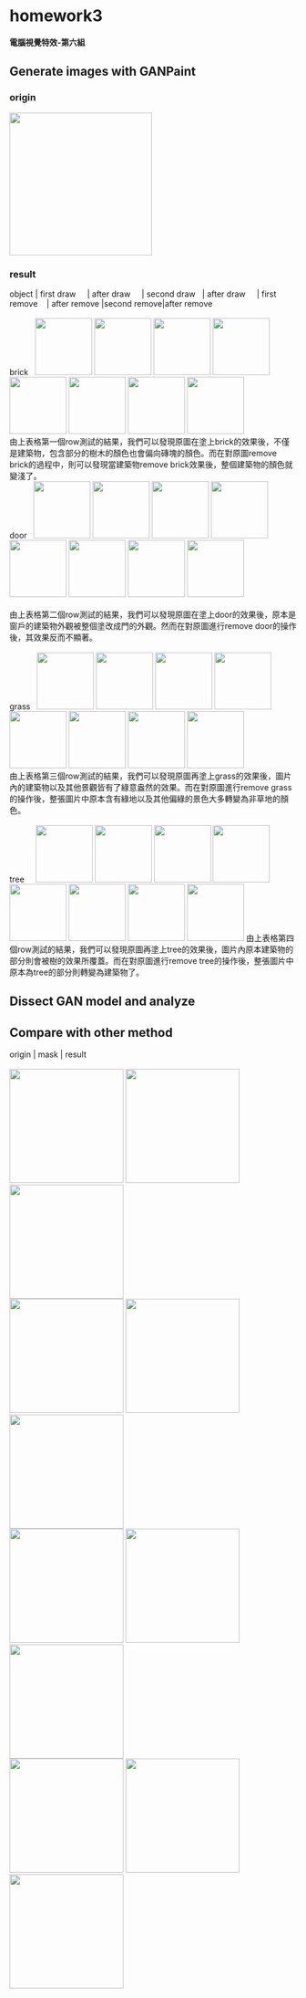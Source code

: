 # homework3
  
**電腦視覺特效-第六組**  
  
## Generate images with GANPaint

### origin
<img src="https://github.com/TingWeiHuang22/homework3/blob/master/pictures/GANpaint/original_pic.jpg" width="250" height="250"/>

### result
object | first draw &nbsp;&nbsp;&nbsp;&nbsp;| after draw &nbsp;&nbsp;&nbsp;&nbsp;| second draw &nbsp;&nbsp;| after draw &nbsp;&nbsp;&nbsp;&nbsp;| first remove &nbsp;&nbsp;&nbsp;| after remove |second remove|after remove 
<br/><br/>
brick&nbsp;&nbsp;
<img src="https://github.com/TingWeiHuang22/homework3/blob/master/pictures/GANpaint/brick_add1.jpg" width="100" height="100"/>
<img src="https://github.com/TingWeiHuang22/homework3/blob/master/pictures/GANpaint/brick_add2.jpg" width="100" height="100"/>
<img src="https://github.com/TingWeiHuang22/homework3/blob/master/pictures/GANpaint/brick_add3.jpg" width="100" height="100"/>
<img src="https://github.com/TingWeiHuang22/homework3/blob/master/pictures/GANpaint/brick_add4.jpg" width="100" height="100"/>
<img src="https://github.com/TingWeiHuang22/homework3/blob/master/pictures/GANpaint/brick_re1.jpg" width="100" height="100"/>
<img src="https://github.com/TingWeiHuang22/homework3/blob/master/pictures/GANpaint/brick_re2.jpg" width="100" height="100"/>
<img src="https://github.com/TingWeiHuang22/homework3/blob/master/pictures/GANpaint/brick_re3.jpg" width="100" height="100"/>
<img src="https://github.com/TingWeiHuang22/homework3/blob/master/pictures/GANpaint/brick_re4.jpg" width="100" height="100"/>
<br/>
由上表格第一個row測試的結果，我們可以發現原圖在塗上brick的效果後，不僅是建築物，包含部分的樹木的顏色也會偏向磚塊的顏色。而在對原圖remove brick的過程中，則可以發現當建築物remove brick效果後，整個建築物的顏色就變淺了。
<br/>
door&nbsp;&nbsp;
<img src="https://github.com/TingWeiHuang22/homework3/blob/master/pictures/GANpaint/door_add1.jpg" width="100" height="100"/>
<img src="https://github.com/TingWeiHuang22/homework3/blob/master/pictures/GANpaint/door_add2.jpg" width="100" height="100"/>
<img src="https://github.com/TingWeiHuang22/homework3/blob/master/pictures/GANpaint/door_add3.jpg" width="100" height="100"/>
<img src="https://github.com/TingWeiHuang22/homework3/blob/master/pictures/GANpaint/door_add4.jpg" width="100" height="100"/>
<img src="https://github.com/TingWeiHuang22/homework3/blob/master/pictures/GANpaint/door_re1.jpg" width="100" height="100"/>
<img src="https://github.com/TingWeiHuang22/homework3/blob/master/pictures/GANpaint/door_re2.jpg" width="100" height="100"/>
<img src="https://github.com/TingWeiHuang22/homework3/blob/master/pictures/GANpaint/door_re3.jpg" width="100" height="100"/>
<img src="https://github.com/TingWeiHuang22/homework3/blob/master/pictures/GANpaint/door_re4.jpg" width="100" height="100"/>
<br/>
<br/>
由上表格第二個row測試的結果，我們可以發現原圖在塗上door的效果後，原本是窗戶的建築物外觀被整個塗改成門的外觀。然而在對原圖進行remove door的操作後，其效果反而不顯著。
<br/>
<br/>
grass&nbsp;&nbsp;
<img src="https://github.com/TingWeiHuang22/homework3/blob/master/pictures/GANpaint/grass_add1.jpg" width="100" height="100"/>
<img src="https://github.com/TingWeiHuang22/homework3/blob/master/pictures/GANpaint/grass_add2.jpg" width="100" height="100"/>
<img src="https://github.com/TingWeiHuang22/homework3/blob/master/pictures/GANpaint/grass_add3.jpg" width="100" height="100"/>
<img src="https://github.com/TingWeiHuang22/homework3/blob/master/pictures/GANpaint/grass_add4.jpg" width="100" height="100"/>
<img src="https://github.com/TingWeiHuang22/homework3/blob/master/pictures/GANpaint/grass_re1.jpg" width="100" height="100"/>
<img src="https://github.com/TingWeiHuang22/homework3/blob/master/pictures/GANpaint/grass_re2.jpg" width="100" height="100"/>
<img src="https://github.com/TingWeiHuang22/homework3/blob/master/pictures/GANpaint/grass_re3.jpg" width="100" height="100"/>
<img src="https://github.com/TingWeiHuang22/homework3/blob/master/pictures/GANpaint/grass_re4.jpg" width="100" height="100"/>
<br/>
由上表格第三個row測試的結果，我們可以發現原圖再塗上grass的效果後，圖片內的建築物以及其他景觀皆有了綠意盎然的效果。而在對原圖進行remove grass的操作後，整張圖片中原本含有綠地以及其他偏綠的景色大多轉變為非草地的顏色。
<br/>
<br/>
tree&nbsp;&nbsp;&nbsp;&nbsp;
<img src="https://github.com/TingWeiHuang22/homework3/blob/master/pictures/GANpaint/tree_add1.jpg" width="100" height="100"/>
<img src="https://github.com/TingWeiHuang22/homework3/blob/master/pictures/GANpaint/tree_add2.png" width="100" height="100"/>
<img src="https://github.com/TingWeiHuang22/homework3/blob/master/pictures/GANpaint/tree_add3.jpg" width="100" height="100"/>
<img src="https://github.com/TingWeiHuang22/homework3/blob/master/pictures/GANpaint/tree_add4.jpg" width="100" height="100"/>
<img src="https://github.com/TingWeiHuang22/homework3/blob/master/pictures/GANpaint/tree_re1.jpg" width="100" height="100"/>
<img src="https://github.com/TingWeiHuang22/homework3/blob/master/pictures/GANpaint/tree_re2.jpg" width="100" height="100"/>
<img src="https://github.com/TingWeiHuang22/homework3/blob/master/pictures/GANpaint/tree_re3.jpg" width="100" height="100"/>
<img src="https://github.com/TingWeiHuang22/homework3/blob/master/pictures/GANpaint/tree_re4.jpg" width="100" height="100"/>
由上表格第四個row測試的結果，我們可以發現原圖再塗上tree的效果後，圖片內原本建築物的部分則會被樹的效果所覆蓋。而在對原圖進行remove tree的操作後，整張圖片中原本為tree的部分則轉變為建築物了。


## Dissect GAN model and analyze



## Compare with other method
origin | mask | result
<br/><br/>
<img src="https://github.com/TingWeiHuang22/homework3/blob/master/pictures/inpainting/1.jpg" width="200" height="200"/>
<img src="https://github.com/TingWeiHuang22/homework3/blob/master/pictures/inpainting/mask1.png" width="200" height="200"/>
<img src="https://github.com/TingWeiHuang22/homework3/blob/master/pictures/inpainting/out1.png" width="200" height="200"/>
<br/>
<img src="https://github.com/TingWeiHuang22/homework3/blob/master/pictures/inpainting/2.jpg" width="200" height="200"/>
<img src="https://github.com/TingWeiHuang22/homework3/blob/master/pictures/inpainting/mask2.png" width="200" height="200"/>
<img src="https://github.com/TingWeiHuang22/homework3/blob/master/pictures/inpainting/out2.png" width="200" height="200"/>
<br/>
<img src="https://github.com/TingWeiHuang22/homework3/blob/master/pictures/inpainting/3.jpg" width="200" height="200"/>
<img src="https://github.com/TingWeiHuang22/homework3/blob/master/pictures/inpainting/mask3.png" width="200" height="200"/>
<img src="https://github.com/TingWeiHuang22/homework3/blob/master/pictures/inpainting/out3.png" width="200" height="200"/>
<br/>
<img src="https://github.com/TingWeiHuang22/homework3/blob/master/pictures/inpainting/4.jpg" width="200" height="200"/>
<img src="https://github.com/TingWeiHuang22/homework3/blob/master/pictures/inpainting/mask4.png" width="200" height="200"/>
<img src="https://github.com/TingWeiHuang22/homework3/blob/master/pictures/inpainting/out4.png" width="200" height="200"/>

